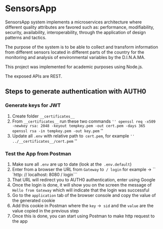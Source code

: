 # SensorsApp

SensorsApp system implements a microservices architecture where different quality attributes are favored such as: performance, modifiability, security, availability, interoperability, through the application of design patterns and tactics.

The purpose of the system is to be able to collect and transform information from different sensors located in different parts of the country for the monitoring and analysis of environmental variables by the D.I.N.A.MA.

This project was implemented for academic purposes using Node.js.

The exposed APIs are REST.

## Steps to generate authentication with AUTH0

### Generate keys for JWT

1. Create folder `__certificates__`
2. From `__certificates__` run these two commands
   `'' openssl req -x509 -newkey rsa: 2048 -keyout tempkey.pem -out cert.pem -days 365 openssl rsa -in tempkey.pem -out key.pem` ''
3. Update all `.env` with relative path to` cert.pem`, for example
   `'' ../__certificates__/cert.pem` ''

### Test the App from Postman

1. Make sure all `.env` are up to date (look at the` .env.default`)
2. Enter from a browser the URL from `Gateway` to` / login` for example -> `` `http: // localhost: 8080 / login```
3. That URL will redirect you to AUTH0 authentication, enter using Google
4. Once the login is done, it will show you on the screen the message of `Hello from Gateway` which will indicate that the login was successful
5. Go to the `application` tab of the browser console and copy the value of the generated cookie
6. Add this cookie in Postman where the `key` ->` sid` and the `value` are the value copied in the previous step
7. Once this is done, you can start using Postman to make http request to the app
